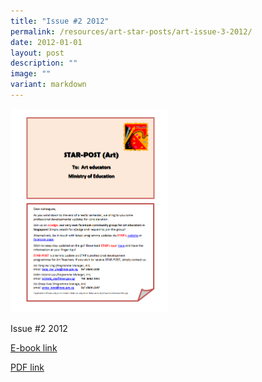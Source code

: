 ```yaml
---
title: "Issue #2 2012"
permalink: /resources/art-star-posts/art-issue-3-2012/
date: 2012-01-01
layout: post
description: ""
image: ""
variant: markdown
---
```

<img src="/images/asd.png" style="width:50%">
		 
Issue #2 2012

[E-book link](https://issuu.com/moe_star/docs/2012_star-post_2)

[PDF link](/files/8fd8067cc_u5508.pdf)